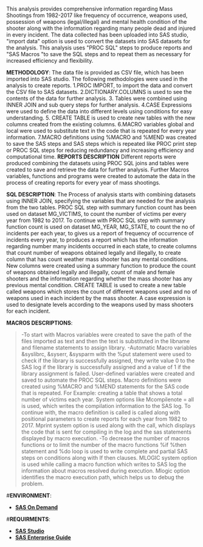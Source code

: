 This analysis provides comprehensive information regarding Mass Shootings from 1982-2017 like frequency of occurrence, weapons used, possession of weapons (legal/illegal) and mental health condition of the shooter along with the information regarding many people dead and injured in every incident. 
The data collected  has been uploaded into SAS studio, "import data" option is used to convert the datasets into SAS datasets for the analysis. This analysis uses "PROC SQL" steps to produce reports and "SAS Macros "to save the SQL steps and to repeat them as necessary for increased efficiency and flexibility.


**METHODOLOGY**:
The data file is provided as CSV file, which has been imported into SAS studio. The following methodologies were used in the analysis to create reports.
 1.PROC IMPORT, to import the data and convert the CSV file to SAS datasets.
 2.DICTIONARY.COLUMNS is used to see the contents of the data for further analysis.
 3. Tables were combined using INNER JOIN and sub query steps for further analysis.
 4.CASE Expressions were used to define the data into different levels using conditions for easy understanding.
 5. CREATE TABLE is used to create new tables with the new columns created from the existing columns.
 6.MACRO variables global and local were used to substitute text in the code that is repeated for every year information.
 7.MACRO definitions using %MACRO and %MEND was created to save the SAS steps and SAS steps which is repeated like PROC print step or PROC SQL steps for reducing   redundancy and increasing efficiency and computational time.
**REPORTS DESCRIPTION**
Different reports were produced combining the datasets using PROC SQL joins and tables were created to save and retrieve the data for further analysis. Further Macros variables, functions and programs were created to automate the data in the process of creating reports for every year of mass shootings. 

**SQL DESCRIPTION**:
 	The Process of analysis starts with combining datasets using INNER JOIN, specifying the variables that are needed for the analysis from the two tables. PROC SQL step with summary function count has been used on dataset MG_VICTIMS, to count the number of victims per every year from 1982 to 2017. To continue with PROC SQL step with summary function count is used on dataset MG_YEAR, MG_STATE, to count the no of incidents per each year, to gives us a report of frequency of occurrence of incidents every year, to produces a report which has the information regarding number many incidents occurred in each state, to create columns that count number of weapons obtained legally and illegally, to create column that has count weather mass shooter has any mental conditions.  
New columns were created using a summary function to produce the count of weapons obtained legally and illegally, count of male and female shooters and the information regarding whether the mass shooter has any previous mental condition. CREATE TABLE is used to create a new table called weapons which stores the count of different weapons used and no of weapons used in each incident by the mass shooter. A case expression is used to designate levels according to the weapons used by mass shooters for each incident.


**MACROS DESCRIPTIONS**:
>-To start with Macros variables were created to save the path of the files imported as text and then the text is substituted in the libname and filename statements to assign library.
>-Automatic Macro variables &syslibrc, &syserr, &sysparm with the %put statement were used to check if the library is successfully assigned, they write value 0 to the SAS log if the library is successfully assigned and a value of 1 if the library assignment is failed. User-defined variables were created and saved to automate the PROC SQL steps. Macro definitions were created using %MACRO and %MEND statements for the SAS code that is repeated. For Example: creating a table that shows a total number of victims each year. System options like Mcompilenote = all is used, which writes the compilation information to the SAS log. To continue with, the macro definition is called is called along with positional parameters to create reports for each year from 1982 to 2017. Mprint system option is used along with the call, which displays the code that is sent for compiling in the log and the sas statements displayed by macro execution.
>-To decrease the number of macros functions or to limit the number of the macro functions %if %then statement and %do loop is used to write complete and partial SAS steps on conditions along with If then clauses. MLOGIC system option is used while calling a macro function which writes to SAS log the information about macros resolved during execution. Mlogic option identifies the macro execution path, which helps us to debug the problem.

#**ENVIRONMENT**:
* **[SAS On Demand](https://www.sas.com/en_ca/curiosity.html?utm_source=google&utm_medium=cpc&utm_campaign=brand-global&utm_content=GMS-158646-gbc-cf&gclid=Cj0KCQjwpf2IBhDkARIsAGVo0D1Chh8BouufuF3t0xMFH_H3XM-W8YkwGYCBOAOFJ9YlsjZylhcDl5UaAmcUEALw_wcB)**

#**REQUIRMENTS**:
* **[SAS Studio](https://www.sas.com/en_ca/software/studio.html)**
* **[SAS Enterprise Guide](https://support.sas.com/en/software/enterprise-guide-support.html)**






